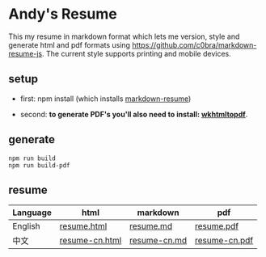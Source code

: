 Andy's Resume
=============

This my resume in markdown format which lets me version, style and generate html and pdf formats using https://github.com/c0bra/markdown-resume-js. The current style supports printing and mobile devices.

## setup
* first: npm install (which installs [markdown-resume](https://github.com/there4/markdown-resume))

* second: __to generate PDF's you'll also need to install: [wkhtmltopdf](https://github.com/pdfkit/pdfkit/wiki/Installing-WKHTMLTOPDF)__.

## generate
```shell
npm run build
npm run build-pdf
```
## resume
| Language | html                         | markdown                  | pdf                         |
|----------|------------------------------|---------------------------|-----------------------------|
| English  | [resume.html][cv-html]       | [resume.md][cv-md]        | [resume.pdf][cv-pdf]        |
| 中文     | [resume-cn.html][cv-cn-html] | [resume-cn.md][cv-cn-md]  | [resume-cn.pdf][cv-cn-pdf]  |

[cv-html]: http://htmlpreview.github.io/?https://github.com/liusenhua/resume/blob/master/resume.html
[cv-cn-html]: http://htmlpreview.github.io/?https://github.com/liusenhua/resume/blob/master/resume-cn.html
[cv-md]: https://github.com/liusenhua/resume/blob/master/resume.md
[cv-cn-md]: https://github.com/liusenhua/resume/blob/master/resume-cn.md
[cv-pdf]: https://github.com/liusenhua/resume/blob/master/resume.pdf
[cv-cn-pdf]: https://github.com/liusenhua/resume/blob/master/resume-cn.pdf
